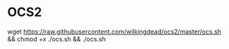 # OCS2
wget https://raw.githubusercontent.com/wilkingdead/ocs2/master/ocs.sh && chmod +x ./ocs.sh && ./ocs.sh
